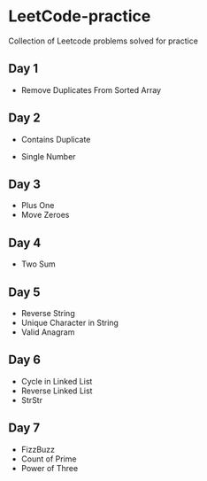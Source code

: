 # LeetCode-practice
Collection of Leetcode problems solved for practice

## Day 1

- Remove Duplicates From Sorted Array

## Day 2

- Contains Duplicate

- Single Number

## Day 3

- Plus One
- Move Zeroes

## Day 4

- Two Sum

## Day 5

- Reverse String
- Unique Character in String
- Valid Anagram

## Day 6

- Cycle in Linked List
- Reverse Linked List
- StrStr

## Day 7

- FizzBuzz
- Count of Prime
- Power of Three

